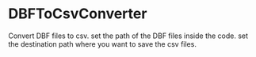 # DBFToCsvConverter
Convert DBF files to csv.
set the path of the DBF files inside the code.
set the destination path where you want to save the csv files.
